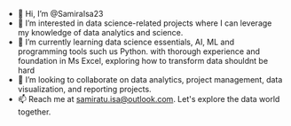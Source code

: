 - 👋 Hi, I’m @SamiraIsa23
- 👀 I’m interested in data science-related projects where I can leverage my knowledge of data analytics and science.
- 🌱 I’m currently learning data science essentials, AI, ML and programming tools such us Python.
with thorough experience and foundation in Ms Excel, exploring how to transform data shouldnt be hard
- 💞️ I’m looking to collaborate on data analytics, project management, data visualization, and reporting projects.
- 📫 Reach me at samiratu.isa@outlook.com. Let's explore the data world together.

<!---
SamiraIsa23/SamiraIsa23 is a ✨ special ✨ repository because its `README.md` (this file) appears on your GitHub profile.
You can click the Preview link to take a look at your changes.
--->
